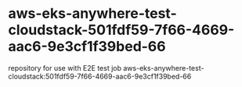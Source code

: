 # aws-eks-anywhere-test-cloudstack-501fdf59-7f66-4669-aac6-9e3cf1f39bed-66
repository for use with E2E test job aws-eks-anywhere-test-cloudstack:501fdf59-7f66-4669-aac6-9e3cf1f39bed-66
